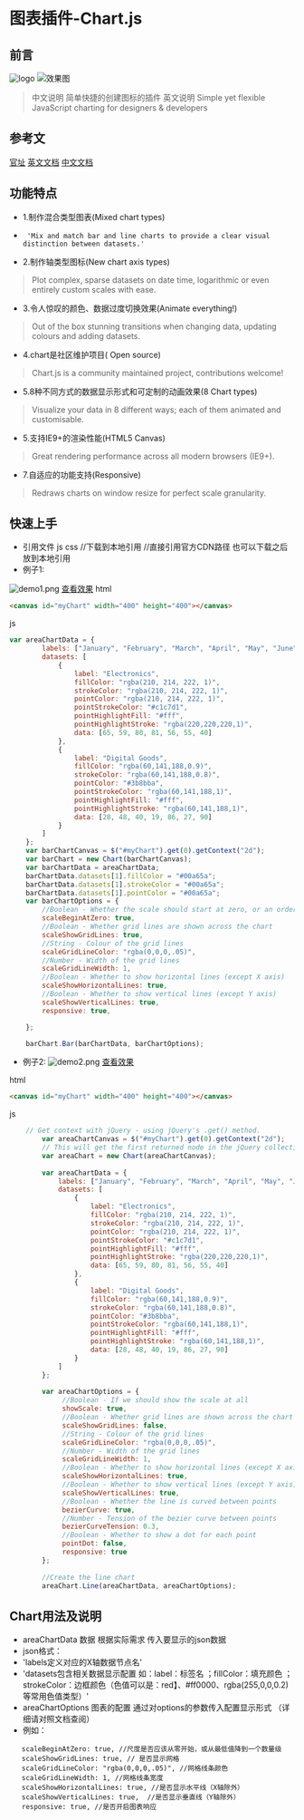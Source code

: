 
# 图表插件-Chart.js

## 前言

![logo](../img/charts/chart-log.png)
![效果图](../img/charts/demo.png)

> 中文说明
    简单快捷的创建图标的插件
> 英文说明
    Simple yet flexible JavaScript charting for designers & developers
## 参考文

[官址](http://www.chartjs.org/)
[英文文档](http://www.chartjs.org/docs/)
[中文文档](http://www.bootcss.com/p/chart.js/docs/)

## 功能特点
-    1.制作混合类型图表(Mixed chart types)
-      'Mix and match bar and line charts to provide a clear visual distinction between datasets.'
-    2.制作轴类型图标(New chart axis types)
>    Plot complex, sparse datasets on date time, logarithmic or even entirely custom scales with ease.
-    3.令人惊叹的颜色、数据过度切换效果(Animate everything!)
>    Out of the box stunning transitions when changing data, updating colours and adding datasets.
-    4.chart是社区维护项目( Open source)
>    Chart.js is a community maintained project, contributions welcome!
-    5.8种不同方式的数据显示形式和可定制的动画效果(8 Chart types)
>    Visualize your data in 8 different ways; each of them animated and customisable.
-    5.支持IE9+的渲染性能(HTML5 Canvas)
>    Great rendering performance across all modern browsers (IE9+).
-    7.自适应的功能支持(Responsive)
>    Redraws charts on window resize for perfect scale granularity.
 
## 快速上手

- 引用文件 js css
    <script src="Chart.js"></script>  //下载到本地引用
    <script src="https://cdnjs.cloudflare.com/ajax/libs/Chart.js/2.5.0/Chart.js"></script>    //直接引用官方CDN路径  也可以下载之后放到本地引用
- 例子1:

![demo1.png](../img/charts/demo/demo1.png)
[查看效果](../img/charts/demo/demo1.html)
html
```html 
<canvas id="myChart" width="400" height="400"></canvas>
```
js
```js
var areaChartData = {
        labels: ["January", "February", "March", "April", "May", "June", "July"],
        datasets: [
            {
                label: "Electronics",
                fillColor: "rgba(210, 214, 222, 1)",
                strokeColor: "rgba(210, 214, 222, 1)",
                pointColor: "rgba(210, 214, 222, 1)",
                pointStrokeColor: "#c1c7d1",
                pointHighlightFill: "#fff",
                pointHighlightStroke: "rgba(220,220,220,1)",
                data: [65, 59, 80, 81, 56, 55, 40]
            },
            {
                label: "Digital Goods",
                fillColor: "rgba(60,141,188,0.9)",
                strokeColor: "rgba(60,141,188,0.8)",
                pointColor: "#3b8bba",
                pointStrokeColor: "rgba(60,141,188,1)",
                pointHighlightFill: "#fff",
                pointHighlightStroke: "rgba(60,141,188,1)",
                data: [28, 48, 40, 19, 86, 27, 90]
            }
        ]
    };
    var barChartCanvas = $("#myChart").get(0).getContext("2d");
    var barChart = new Chart(barChartCanvas);
    var barChartData = areaChartData;
    barChartData.datasets[1].fillColor = "#00a65a";
    barChartData.datasets[1].strokeColor = "#00a65a";
    barChartData.datasets[1].pointColor = "#00a65a";
    var barChartOptions = {
        //Boolean - Whether the scale should start at zero, or an order of magnitude down from the lowest value
        scaleBeginAtZero: true,
        //Boolean - Whether grid lines are shown across the chart
        scaleShowGridLines: true,
        //String - Colour of the grid lines
        scaleGridLineColor: "rgba(0,0,0,.05)",
        //Number - Width of the grid lines
        scaleGridLineWidth: 1,
        //Boolean - Whether to show horizontal lines (except X axis)
        scaleShowHorizontalLines: true,
        //Boolean - Whether to show vertical lines (except Y axis)
        scaleShowVerticalLines: true,
        responsive: true,

    };

    barChart.Bar(barChartData, barChartOptions);
```
- 例子2:
![demo2.png](../img/charts/demo/demo2.png) 
[查看效果](../img/charts/demo/demo2.html)

html
```html
<canvas id="myChart" width="400" height="400"></canvas>

```
js
```js
    // Get context with jQuery - using jQuery's .get() method.
        var areaChartCanvas = $("#myChart").get(0).getContext("2d");
        // This will get the first returned node in the jQuery collection.
        var areaChart = new Chart(areaChartCanvas);
    
        var areaChartData = {
            labels: ["January", "February", "March", "April", "May", "June", "July"],
            datasets: [
                {
                    label: "Electronics",
                    fillColor: "rgba(210, 214, 222, 1)",
                    strokeColor: "rgba(210, 214, 222, 1)",
                    pointColor: "rgba(210, 214, 222, 1)",
                    pointStrokeColor: "#c1c7d1",
                    pointHighlightFill: "#fff",
                    pointHighlightStroke: "rgba(220,220,220,1)",
                    data: [65, 59, 80, 81, 56, 55, 40]
                },
                {
                    label: "Digital Goods",
                    fillColor: "rgba(60,141,188,0.9)",
                    strokeColor: "rgba(60,141,188,0.8)",
                    pointColor: "#3b8bba",
                    pointStrokeColor: "rgba(60,141,188,1)",
                    pointHighlightFill: "#fff",
                    pointHighlightStroke: "rgba(60,141,188,1)",
                    data: [28, 48, 40, 19, 86, 27, 90]
                }
            ]
        };
    
        var areaChartOptions = {
             //Boolean - If we should show the scale at all
             showScale: true,
             //Boolean - Whether grid lines are shown across the chart
             scaleShowGridLines: false,
             //String - Colour of the grid lines
             scaleGridLineColor: "rgba(0,0,0,.05)",
             //Number - Width of the grid lines
             scaleGridLineWidth: 1,
             //Boolean - Whether to show horizontal lines (except X axis)
             scaleShowHorizontalLines: true,
             //Boolean - Whether to show vertical lines (except Y axis)
             scaleShowVerticalLines: true,
             //Boolean - Whether the line is curved between points
             bezierCurve: true,
             //Number - Tension of the bezier curve between points
             bezierCurveTension: 0.3,
             //Boolean - Whether to show a dot for each point
             pointDot: false,
             responsive: true
        };
    
        //Create the line chart
        areaChart.Line(areaChartData, areaChartOptions);
```

##  Chart用法及说明
-   areaChartData 数据 根据实际需求 传入要显示的json数据
-    json格式：
-    'labels定义对应的X轴数据节点名'
-    'datasets包含相关数据显示配置 如：label：标签名 ；fillColor：填充颜色 ；strokeColor：边框颜色（色值可以是：red】、#ff0000、rgba(255,0,0,0.2)等常用色值类型）'
-   areaChartOptions 图表的配置  通过对options的参数传入配置显示形式 （详细请对照文档查阅）
-   例如：
```
   scaleBeginAtZero: true, //尺度是否应该从零开始，或从最低值降到一个数量级
   scaleShowGridLines: true, // 是否显示网格
   scaleGridLineColor: "rgba(0,0,0,.05)", //网格线条颜色
   scaleGridLineWidth: 1, //网格线条宽度
   scaleShowHorizontalLines: true, //是否显示水平线（X轴除外）
   scaleShowVerticalLines: true,  //是否显示垂直线（Y轴除外）
   responsive: true, //是否开启图表响应
```




